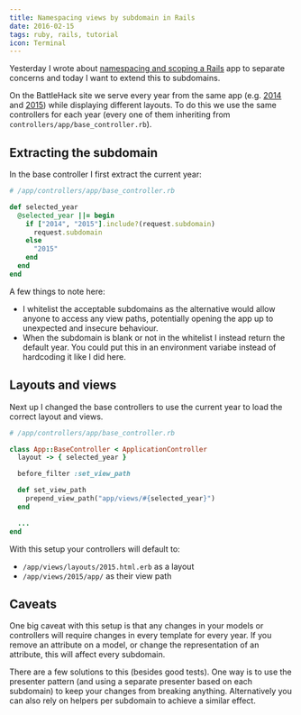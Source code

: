 ```yaml
---
title: Namespacing views by subdomain in Rails
date: 2016-02-15
tags: ruby, rails, tutorial
icon: Terminal
---
```


Yesterday I wrote about [namespacing and scoping a Rails](/blog/2016/02/14/namespacing-and-scoping-your-rails-monolith/) app to separate concerns and today I want to extend this to subdomains.

On the BattleHack site we serve every year from the same app (e.g. [2014](https://2014.battlehack.org) and [2015](https://2015.battlehack.org)) while displaying different layouts. To do this we use the same controllers for each year (every one of them inheriting from `controllers/app/base_controller.rb`).

## Extracting the subdomain

In the base controller I first extract the current year:

~~~ruby
# /app/controllers/app/base_controller.rb

def selected_year
  @selected_year ||= begin
    if ["2014", "2015"].include?(request.subdomain)
      request.subdomain
    else
      "2015"
    end
  end
end
~~~



A few things to note here:

- I whitelist the acceptable subdomains as the alternative would allow anyone to access any view paths, potentially opening the app up to unexpected and insecure behaviour.
- When the subdomain is blank or not in the whitelist I instead return the default year. You could put this in an environment variabe instead of hardcoding it like I did here.

## Layouts and views

Next up I changed the base controllers to use the current year to load the correct layout and views.

~~~ruby
# /app/controllers/app/base_controller.rb

class App::BaseController < ApplicationController
  layout -> { selected_year }

  before_filter :set_view_path

  def set_view_path
    prepend_view_path("app/views/#{selected_year}")
  end

  ...
end
~~~

With this setup your controllers will default to:

- `/app/views/layouts/2015.html.erb` as a layout
- `/app/views/2015/app/` as their view path

## Caveats

One big caveat with this setup is that any changes in your models or controllers will require changes in every template for every year. If you remove an attribute on a model, or change the representation of an attribute, this will affect every subdomain.

There are a few solutions to this (besides good tests). One way is to use the presenter pattern (and using a separate presenter based on each subdomain) to keep your changes from breaking anything. Alternatively you can also rely on helpers per subdomain to achieve a similar effect.
